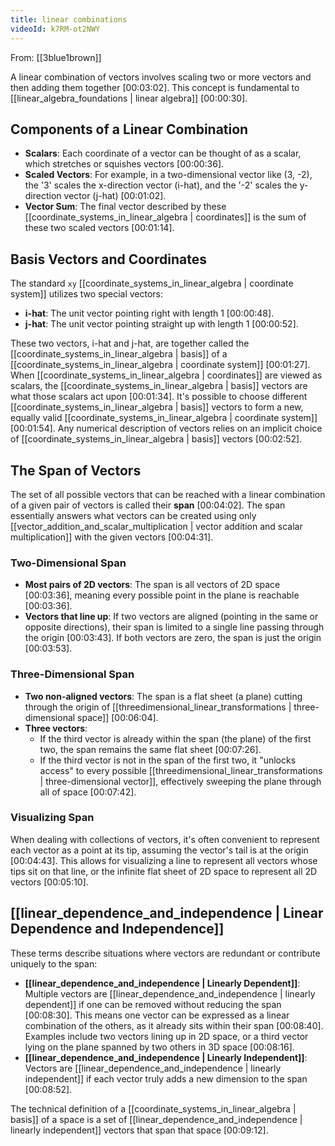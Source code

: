 ```yaml
---
title: linear combinations
videoId: k7RM-ot2NWY
---
```


From: [[3blue1brown]] <br/> 

A linear combination of vectors involves scaling two or more vectors and then adding them together <a class="yt-timestamp" data-t="00:03:02">[00:03:02]</a>. This concept is fundamental to [[linear_algebra_foundations | linear algebra]] <a class="yt-timestamp" data-t="00:00:30">[00:00:30]</a>.

## Components of a Linear Combination
*   **Scalars**: Each coordinate of a vector can be thought of as a scalar, which stretches or squishes vectors <a class="yt-timestamp" data-t="00:00:36">[00:00:36]</a>.
*   **Scaled Vectors**: For example, in a two-dimensional vector like (3, -2), the '3' scales the x-direction vector (i-hat), and the '-2' scales the y-direction vector (j-hat) <a class="yt-timestamp" data-t="00:01:02">[00:01:02]</a>.
*   **Vector Sum**: The final vector described by these [[coordinate_systems_in_linear_algebra | coordinates]] is the sum of these two scaled vectors <a class="yt-timestamp" data-t="00:01:14">[00:01:14]</a>.

## Basis Vectors and Coordinates
The standard `xy` [[coordinate_systems_in_linear_algebra | coordinate system]] utilizes two special vectors:
*   **i-hat**: The unit vector pointing right with length 1 <a class="yt-timestamp" data-t="00:00:48">[00:00:48]</a>.
*   **j-hat**: The unit vector pointing straight up with length 1 <a class="yt-timestamp" data-t="00:00:52">[00:00:52]</a>.

These two vectors, i-hat and j-hat, are together called the [[coordinate_systems_in_linear_algebra | basis]] of a [[coordinate_systems_in_linear_algebra | coordinate system]] <a class="yt-timestamp" data-t="00:01:27">[00:01:27]</a>. When [[coordinate_systems_in_linear_algebra | coordinates]] are viewed as scalars, the [[coordinate_systems_in_linear_algebra | basis]] vectors are what those scalars act upon <a class="yt-timestamp" data-t="00:01:34">[00:01:34]</a>. It's possible to choose different [[coordinate_systems_in_linear_algebra | basis]] vectors to form a new, equally valid [[coordinate_systems_in_linear_algebra | coordinate system]] <a class="yt-timestamp" data-t="00:01:54">[00:01:54]</a>. Any numerical description of vectors relies on an implicit choice of [[coordinate_systems_in_linear_algebra | basis]] vectors <a class="yt-timestamp" data-t="00:02:52">[00:02:52]</a>.

## The Span of Vectors
The set of all possible vectors that can be reached with a linear combination of a given pair of vectors is called their **span** <a class="yt-timestamp" data-t="00:04:02">[00:04:02]</a>. The span essentially answers what vectors can be created using only [[vector_addition_and_scalar_multiplication | vector addition and scalar multiplication]] with the given vectors <a class="yt-timestamp" data-t="00:04:31">[00:04:31]</a>.

### Two-Dimensional Span
*   **Most pairs of 2D vectors**: The span is all vectors of 2D space <a class="yt-timestamp" data-t="00:03:36">[00:03:36]</a>, meaning every possible point in the plane is reachable <a class="yt-timestamp" data-t="00:03:36">[00:03:36]</a>.
*   **Vectors that line up**: If two vectors are aligned (pointing in the same or opposite directions), their span is limited to a single line passing through the origin <a class="yt-timestamp" data-t="00:03:43">[00:03:43]</a>. If both vectors are zero, the span is just the origin <a class="yt-timestamp" data-t="00:03:53">[00:03:53]</a>.

### Three-Dimensional Span
*   **Two non-aligned vectors**: The span is a flat sheet (a plane) cutting through the origin of [[threedimensional_linear_transformations | three-dimensional space]] <a class="yt-timestamp" data-t="00:06:04">[00:06:04]</a>.
*   **Three vectors**:
    *   If the third vector is already within the span (the plane) of the first two, the span remains the same flat sheet <a class="yt-timestamp" data-t="00:07:26">[00:07:26]</a>.
    *   If the third vector is not in the span of the first two, it "unlocks access" to every possible [[threedimensional_linear_transformations | three-dimensional vector]], effectively sweeping the plane through all of space <a class="yt-timestamp" data-t="00:07:42">[00:07:42]</a>.

### Visualizing Span
When dealing with collections of vectors, it's often convenient to represent each vector as a point at its tip, assuming the vector's tail is at the origin <a class="yt-timestamp" data-t="00:04:43">[00:04:43]</a>. This allows for visualizing a line to represent all vectors whose tips sit on that line, or the infinite flat sheet of 2D space to represent all 2D vectors <a class="yt-timestamp" data-t="00:05:10">[00:05:10]</a>.

## [[linear_dependence_and_independence | Linear Dependence and Independence]]
These terms describe situations where vectors are redundant or contribute uniquely to the span:

*   **[[linear_dependence_and_independence | Linearly Dependent]]**: Multiple vectors are [[linear_dependence_and_independence | linearly dependent]] if one can be removed without reducing the span <a class="yt-timestamp" data-t="00:08:30">[00:08:30]</a>. This means one vector can be expressed as a linear combination of the others, as it already sits within their span <a class="yt-timestamp" data-t="00:08:40">[00:08:40]</a>. Examples include two vectors lining up in 2D space, or a third vector lying on the plane spanned by two others in 3D space <a class="yt-timestamp" data-t="00:08:16">[00:08:16]</a>.
*   **[[linear_dependence_and_independence | Linearly Independent]]**: Vectors are [[linear_dependence_and_independence | linearly independent]] if each vector truly adds a new dimension to the span <a class="yt-timestamp" data-t="00:08:52">[00:08:52]</a>.

The technical definition of a [[coordinate_systems_in_linear_algebra | basis]] of a space is a set of [[linear_dependence_and_independence | linearly independent]] vectors that span that space <a class="yt-timestamp" data-t="00:09:12">[00:09:12]</a>.